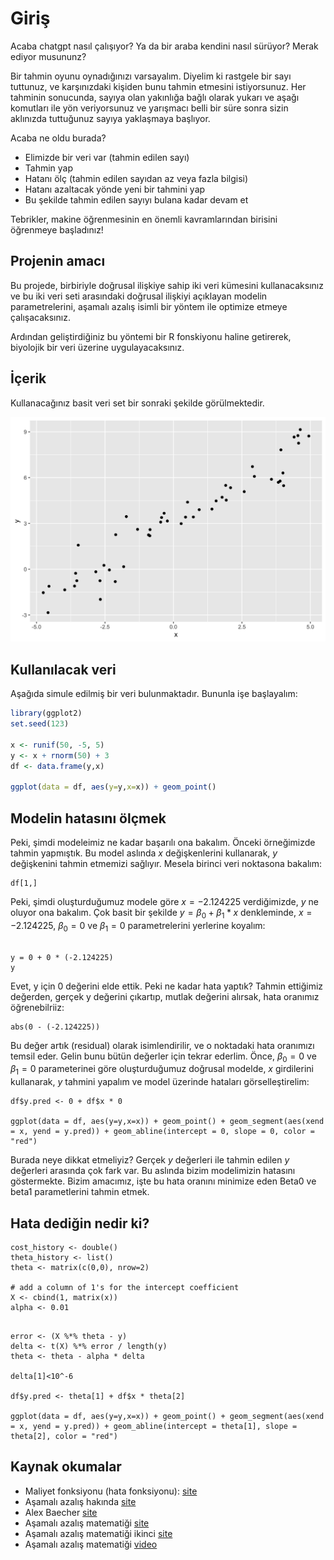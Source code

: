 # Giriş

Acaba chatgpt nasıl çalışıyor? Ya da bir araba kendini nasıl sürüyor? Merak ediyor musununz?

Bir tahmin oyunu oynadığınızı varsayalım. Diyelim ki rastgele bir sayı tuttunuz, ve karşınızdaki kişiden bunu tahmin etmesini istiyorsunuz. Her tahminin sonucunda, sayıya olan yakınlığa bağlı olarak yukarı ve aşağı komutları ile yön veriyorsunuz ve yarışmacı belli bir süre sonra sizin aklınızda tuttuğunuz sayıya yaklaşmaya başlıyor.

Acaba ne oldu burada? 

+ Elimizde bir veri var (tahmin edilen sayı)
+ Tahmin yap 
+ Hatanı ölç (tahmin edilen sayıdan az veya fazla bilgisi)
+ Hatanı azaltacak yönde yeni bir tahmini yap
+ Bu şekilde tahmin edilen sayıyı bulana kadar devam et

Tebrikler, makine öğrenmesinin en önemli kavramlarından birisini öğrenmeye başladınız! 

## Projenin amacı

Bu projede, birbiriyle doğrusal ilişkiye sahip iki veri kümesini kullanacaksınız ve bu iki veri seti arasındaki doğrusal ilişkiyi açıklayan modelin parametrelerini, aşamalı azalış isimli bir yöntem ile optimize etmeye çalışacaksınız. 

Ardından geliştirdiğiniz bu yöntemi bir R fonskiyonu haline getirerek, biyolojik bir veri üzerine uygulayacaksınız.

## İçerik

Kullanacağınız basit veri set bir sonraki şekilde görülmektedir.

![Kullanılacak Veri Seti](fig1.png)

## Kullanılacak veri

Aşağıda simule edilmiş bir veri bulunmaktadır. Bununla işe başlayalım:

```R
library(ggplot2)
set.seed(123)

x <- runif(50, -5, 5)
y <- x + rnorm(50) + 3
df <- data.frame(y,x)

ggplot(data = df, aes(y=y,x=x)) + geom_point()
```

## Modelin hatasını ölçmek

Peki, şimdi modeleimiz ne kadar başarılı ona bakalım. Önceki örneğimizde tahmin yapmıştık. Bu model aslında $x$ değişkenlerini kullanarak, $y$ değişkenini tahmin etmemizi sağlıyır. Mesela birinci veri noktasona bakalım:

```{r}
df[1,]
```

Peki, şimdi oluşturduğumuz modele göre $x=-2.124225$ verdiğimizde, $y$ ne oluyor ona bakalım. Çok basit bir şekilde $y = \beta_{0} + \beta_{1}*x$ denkleminde, $x=-2.124225$, $\beta_{0} = 0$ ve $\beta_{1} = 0$  parametrelerini yerlerine koyalım:

```{r}

y = 0 + 0 * (-2.124225)
y
```

Evet, y için 0 değerini elde ettik. Peki ne kadar hata yaptık? Tahmin ettiğimiz değerden, gerçek y değerini çıkartıp, mutlak değerini alırsak, hata oranımız öğrenebilriiz:

```{r}
abs(0 - (-2.124225))
```

Bu değer artık (residual) olarak isimlendirilir, ve o noktadaki hata oranımızı temsil eder. Gelin bunu bütün değerler için tekrar ederlim. Önce,  $\beta_{0} = 0$ ve $\beta_{1} = 0$ parameterinei göre oluşturduğumuz doğrusal modelde, $x$ girdilerini kullanarak, $y$ tahmini yapalım ve model üzerinde hataları görselleştirelim:

```{r}
df$y.pred <- 0 + df$x * 0

ggplot(data = df, aes(y=y,x=x)) + geom_point() + geom_segment(aes(xend = x, yend = y.pred)) + geom_abline(intercept = 0, slope = 0, color = "red") 
```

Burada neye dikkat etmeliyiz? Gerçek $y$ değerleri ile tahmin edilen $y$ değerleri arasında çok fark var. Bu aslında bizim modelimizin hatasını göstermekte. Bizim amacımız, işte bu hata oranını minimize eden Beta0 ve beta1 parametlerini tahmin etmek.

## Hata dediğin nedir ki?

```{r}
cost_history <- double()
theta_history <- list()
theta <- matrix(c(0,0), nrow=2)

# add a column of 1's for the intercept coefficient
X <- cbind(1, matrix(x))
alpha <- 0.01

```

```{r}

error <- (X %*% theta - y)
delta <- t(X) %*% error / length(y)
theta <- theta - alpha * delta

delta[1]<10^-6

df$y.pred <- theta[1] + df$x * theta[2]

ggplot(data = df, aes(y=y,x=x)) + geom_point() + geom_segment(aes(xend = x, yend = y.pred)) + geom_abline(intercept = theta[1], slope = theta[2], color = "red")
```


## Kaynak okumalar

- Maliyet fonksiyonu (hata fonksiyonu): [site](https://www.kdnuggets.com/2020/05/5-concepts-gradient-descent-cost-function.html)
- Aşamalı azalış hakında [site](https://analyticslearn.com/gradient-descent-derivation)
- Alex Baecher [site](https://www.alexbaecher.com/post/gradient-descent/)
- Aşamalı azalış matematiği [site](https://towardsdatascience.com/understanding-the-mathematics-behind-gradient-descent-dde5dc9be06e)
- Aşamalı azalış matematiği ikinci [site](https://mccormickml.com/2014/03/04/gradient-descent-derivation/)
- Aşamalı azalış matematiği [video](https://www.youtube.com/watch?v=jc2IthslyzM)

